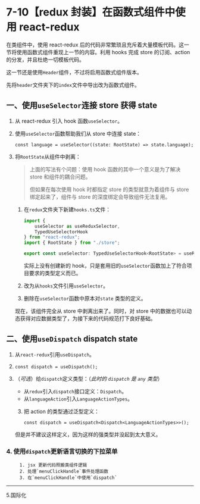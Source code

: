 # 7-10【redux 封装】在函数式组件中使用 react-redux

在类组件中，使用 react-redux 后的代码非常繁琐且充斥着大量模板代码。这一节将使用函数式组件重现上一节的内容。利用 hooks 完成 store 的订阅、action 的分发，并且杜绝一切模板代码。

这一节还是使用`Header`组件，不过将启用函数式组件版本。

先将`header`文件夹下的`index`文件中导出改为函数式组件。



## 一、使用`useSelector`连接 store 获得 state

1. 从 react-redux 引入 hook 函数`useSelector`。

2. 使用`useSelector`函数帮助我们从 store 中连接 state：

    ```tsx
    const language = useSelector((state: RootState) => state.language);
    ```

3. 将`RootState`从组件中剥离：

    > 上面的写法有个问题：使用 hook 函数的其中一个意义是为了解决 store 和组件的耦合问题。
    >
    > 但如果在每次使用 hook 时都指定 store 的类型就意为着组件与 store 绑定起来了，组件与 store 的深度绑定会导致组件无法复用。

    1. 在`redux`文件夹下新建`hooks.ts`文件：

        ```ts
        import {
            useSelector as useReduxSelector,
            TypedUseSelectorHook
        } from "react-redux";
        import { RootState } from "./store";
        
        export const useSelector: TypedUseSelectorHook<RootState> = useReduxSelector;
        ```

        实际上没有创建新的 hook，只是套用旧的`useSelector`函数加上了符合项目要求的类型定义而已。

    2. 改为从`hooks`文件引用`useSelector`。

    3. 删除在`useSelector`函数中原本对`state` 类型的定义。

    现在，该组件完全从 store 中剥离出来了。同时，对 store 中的数据也可以动态获得对应数据类型了，为接下来的代码规范打下良好基础。



## 二、使用`useDispatch` dispatch state

1. 从`react-redux`引用`useDispatch`。

2. `const dispatch = useDispatch();`

3. （*可选*）给`dispatch`定义类型：（*此时的 `dispatch` 是 `any` 类型*）

    + 从`redux`引入`dispatch`接口定义：`Dispatch`。
    + 从`languageAction`引入`LanguageActionTypes`。

    3. 把 action 的类型通过泛型定义：

        ```tsx
        const dispatch = useDispatch<Dispatch<LanguageActionTypes>>();
        ```

    但是并不建议这样定义，因为这样的强类型并没起到太大意义。

### 4. 使用`dispatch`更新语言切换的下拉菜单

   	     1. jsx 更新代码照搬类组件逻辑
   	     2. 处理`menuClickHandle`事件处理函数
   	     3. 在`menuClickHandle`中使用`dispatch`

<hr>

5.国际化
